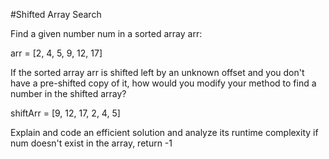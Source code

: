 #Shifted Array Search

Find a given number num in a sorted array arr:

arr = [2, 4, 5, 9, 12, 17]

If the sorted array arr is shifted left by an unknown offset and you don't have a pre-shifted copy of it, how would you modify your method to find a number in the shifted array?

shiftArr = [9, 12, 17, 2, 4, 5]

Explain and code an efficient solution and analyze its runtime complexity if num doesn't exist in the array, return -1
